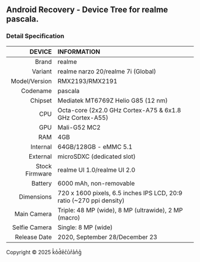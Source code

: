 ## Android Recovery - Device Tree for realme pascala.
### Detail Specification
DEVICE         | INFORMATION
-----:         | :----------
Brand          | realme
Variant        | realme narzo 20/realme 7i (Global)
Model/Version  | RMX2193/RMX2191
Codename       | pascala
Chipset        | Mediatek MT6769Z Helio G85 (12 nm)
CPU            | Octa-core (2x2.0 GHz Cortex-A75 & 6x1.8 GHz Cortex-A55)
GPU            | Mali-G52 MC2
RAM            | 4GB
Internal       | 64GB/128GB - eMMC 5.1
External       | microSDXC (dedicated slot)
Stock Firmware | realme UI 1.0/realme UI 2.0
Battery        | 6000 mAh, non-removable
Dimensions     | 720 x 1600 pixels, 6.5 inches IPS LCD, 20:9 ratio (~270 ppi density)
Main Camera    | Triple: 48 MP (wide), 8 MP (ultrawide), 2 MP (macro)
Selfie Camera  | Single: 8 MP (wide)
Release Date   | 2020, September 28/December 23

Copyright © 2025 k̾o̾d̾e̾c̾u̾r̾a̾n̾g̾